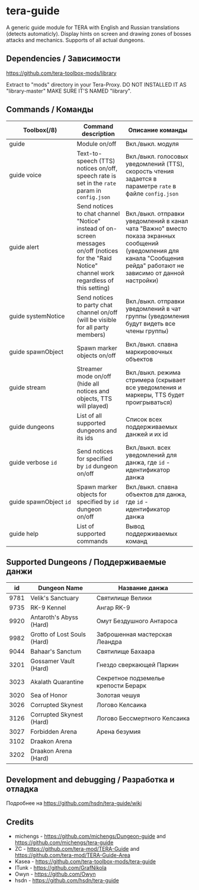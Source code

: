 # tera-guide
A generic guide module for TERA with English and Russian translations (detects automaticly). Display hints on screen and drawing zones of bosses attacks and mechanics. Supports of all actual dungeons.

## Dependencies / Зависимости
https://github.com/tera-toolbox-mods/library

Extract to "mods" directory in your Tera-Proxy. DO NOT INSTALLED IT AS "library-master" MAKE SURE IT'S NAMED "library".

## Commands / Команды
Toolbox(/8) | Command description | Описание команды
--- | --- | ---
guide | Module on/off | Вкл./выкл. модуля
guide&nbsp;voice | Text-to-speech (TTS) notices on/off, speech rate is set in the `rate` param in `config.json` | Вкл./выкл. голосовых уведомлений (TTS), скорость чтения задается в параметре `rate` в файле `config.json`
guide&nbsp;alert | Send notices to chat channel "Notice" instead of on-screen messages on/off (notices for the "Raid Notice" channel work regardless of this setting) | Вкл./выкл. отправки уведомлений в канал чата "Важно" вместо показа экранных сообщений (уведомления для канала "Сообщения рейда" работают не зависимо от данной настройки)
guide&nbsp;systemNotice | Send notices to party chat channel on/off (will be visible for all party members) | Вкл./выкл. отправки уведомлений в чат группы (уведомления будут видеть все члены группы)
guide&nbsp;spawnObject | Spawn marker objects on/off | Вкл./выкл. спавна маркировочных объектов
guide&nbsp;stream | Streamer mode on/off (hide all notices and objects, TTS will played) | Вкл./выкл. режима стримера (скрывает все уведомления и маркеры, TTS будет проигрываться)
guide&nbsp;dungeons | List of all supported dungeons and its ids | Список всех поддерживаемых данжей и их id
guide&nbsp;verbose&nbsp;`id` | Send notices for specified by `id` dungeon on/off | Вкл./выкл. всех уведомлений для данжа, где `id` - идентификатор данжа
guide&nbsp;spawnObject&nbsp;`id` | Spawn marker objects for specified by `id` dungeon on/off | Вкл./выкл. спавна объектов для данжа, где `id` - идентификатор данжа
guide&nbsp;help | List of supported commands | Вывод поддерживаемых команд

## Supported Dungeons / Поддерживаемые данжи
id | Dungeon Name | Название данжа
--- | --- | ---
9781 | Velik's Sanctuary | Святилище Велики
9735 | RK-9 Kennel | Ангар RK-9
9920 | Antaroth's Abyss (Hard) | Омут Бездушного Антароса
9982 | Grotto of Lost Souls (Hard) | Заброшенная мастерская Леандра
9044 | Bahaar's Sanctum | Святилище Бахаара
3201 | Gossamer Vault (Hard) | Гнездо сверкающей Паркин
3023 | Akalath Quarantine | Секретное подземелье крепости Берарк
3020 | Sea of Honor | Золотая чешуя
3026 | Corrupted Skynest | Логово Келсаика
3126 | Corrupted Skynest (Hard) | Логово Бессмертного Келсаика
3027 | Forbidden Arena | Арена безумия
3102 | Draakon Arena
3202 | Draakon Arena (Hard)

## Development and debugging / Разработка и отладка
Подробнее на https://github.com/hsdn/tera-guide/wiki

## Credits
- michengs - https://github.com/michengs/Dungeon-guide and https://github.com/michengs/tera-guide
- ZC - https://github.com/tera-mod/TERA-Guide and https://github.com/tera-mod/TERA-Guide-Area
- Kasea - https://github.com/tera-toolbox-mods/tera-guide
- ITunk - https://github.com/GrafNikola
- Owyn - https://github.com/Owyn
- hsdn - https://github.com/hsdn/tera-guide
